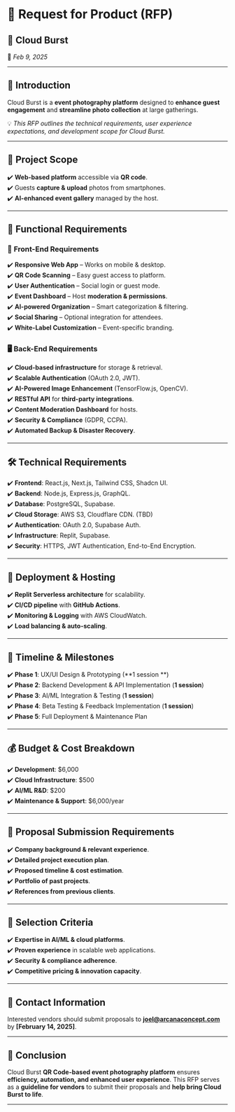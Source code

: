 # 📑 **Request for Product (RFP)**  

## 📡 Cloud Burst
📅 *Feb 9, 2025*  

---

## 📝 **Introduction**  
Cloud Burst is a **event photography platform** designed to **enhance guest engagement** and **streamline photo collection** at large gatherings.  

💡 *This RFP outlines the technical requirements, user experience expectations, and development scope for Cloud Burst.*  

---

## 📌 **Project Scope**  
✔️ **Web-based platform** accessible via **QR code**.  
✔️ Guests **capture & upload** photos from smartphones.  
✔️ **AI-enhanced event gallery** managed by the host.  

---

## 🔧 **Functional Requirements**  

### 🎨 **Front-End Requirements**  
✔️ **Responsive Web App** – Works on mobile & desktop.  
✔️ **QR Code Scanning** – Easy guest access to platform.  
✔️ **User Authentication** – Social login or guest mode.  
✔️ **Event Dashboard** – Host **moderation & permissions**.  
✔️ **AI-powered Organization** – Smart categorization & filtering.  
✔️ **Social Sharing** – Optional integration for attendees.  
✔️ **White-Label Customization** – Event-specific branding.  

### 🖥️ **Back-End Requirements**  
✔️ **Cloud-based infrastructure** for storage & retrieval.  
✔️ **Scalable Authentication** (OAuth 2.0, JWT).  
✔️ **AI-Powered Image Enhancement** (TensorFlow.js, OpenCV).  
✔️ **RESTful API** for **third-party integrations**.  
✔️ **Content Moderation Dashboard** for hosts.  
✔️ **Security & Compliance** (GDPR, CCPA).  
✔️ **Automated Backup & Disaster Recovery**.  

---

## 🛠️ **Technical Requirements**  

✔️ **Frontend**: React.js, Next.js, Tailwind CSS, Shadcn UI.  
✔️ **Backend**: Node.js, Express.js, GraphQL.  
✔️ **Database**: PostgreSQL, Supabase.  
✔️ **Cloud Storage**: AWS S3, Cloudflare CDN. (TBD)  
✔️ **Authentication**: OAuth 2.0, Supabase Auth.  
✔️ **Infrastructure**: Replit, Supabase.  
✔️ **Security**: HTTPS, JWT Authentication, End-to-End Encryption.  

---

## 🚀 **Deployment & Hosting**  

✔️ **Replit Serverless architecture** for scalability.  
✔️ **CI/CD pipeline** with **GitHub Actions**.  
✔️ **Monitoring & Logging** with AWS CloudWatch.  
✔️ **Load balancing & auto-scaling**.  

---

## 📅 **Timeline & Milestones**  

✔️ **Phase 1**: UX/UI Design & Prototyping (**1 session **)  
✔️ **Phase 2**: Backend Development & API Implementation (**1 session**)  
✔️ **Phase 3**: AI/ML Integration & Testing (**1 session**)  
✔️ **Phase 4**: Beta Testing & Feedback Implementation (**1 session**)  
✔️ **Phase 5**: Full Deployment & Maintenance Plan  

---

## 💰 **Budget & Cost Breakdown**  

✔️ **Development**: $6,000  
✔️ **Cloud Infrastructure**: $500  
✔️ **AI/ML R&D**: $200  
✔️ **Maintenance & Support**: $6,000/year  

---

## 📩 **Proposal Submission Requirements**  

✔️ **Company background & relevant experience**.  
✔️ **Detailed project execution plan**.  
✔️ **Proposed timeline & cost estimation**.  
✔️ **Portfolio of past projects**.  
✔️ **References from previous clients**.  

---

## 🎯 **Selection Criteria**  

✔️ **Expertise in AI/ML & cloud platforms**.  
✔️ **Proven experience** in scalable web applications.  
✔️ **Security & compliance adherence**.  
✔️ **Competitive pricing & innovation capacity**.  

---

## 📧 **Contact Information**  

Interested vendors should submit proposals to **[joel@arcanaconcept.com](mailto:joel@arcanaconcept.com)** by **[February 14, 2025]**.  

---

## 🎯 **Conclusion**  
Cloud Burst **QR Code-based event photography platform** ensures **efficiency, automation, and enhanced user experience**. This RFP serves as a **guideline for vendors** to submit their proposals and **help bring Cloud Burst to life**.  

---
